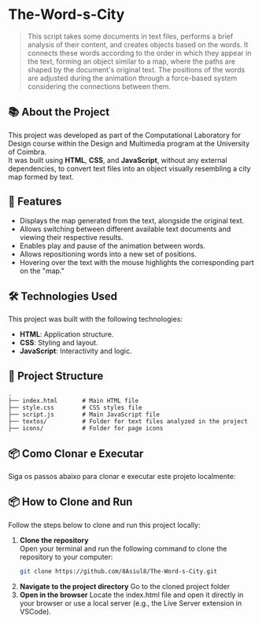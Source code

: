 # The-Word-s-City

> This script takes some documents in text files, performs a brief analysis of their content, and creates objects based on the words. It connects these words according to the order in which they appear in the text, forming an object similar to a map, where the paths are shaped by the document's original text. The positions of the words are adjusted during the animation through a force-based system considering the connections between them.

## 📚 About the Project

This project was developed as part of the Computational Laboratory for Design course within the Design and Multimedia program at the University of Coimbra.  
It was built using **HTML**, **CSS**, and **JavaScript**, without any external dependencies, to convert text files into an object visually resembling a city map formed by text.

## 🚀 Features

- Displays the map generated from the text, alongside the original text.
- Allows switching between different available text documents and viewing their respective results.
- Enables play and pause of the animation between words.
- Allows repositioning words into a new set of positions.
- Hovering over the text with the mouse highlights the corresponding part on the "map."

## 🛠️ Technologies Used

This project was built with the following technologies:

- **HTML**: Application structure.
- **CSS**: Styling and layout.
- **JavaScript**: Interactivity and logic.

## 📂 Project Structure

```plaintext
.
├── index.html       # Main HTML file
├── style.css        # CSS styles file
├── script.js        # Main JavaScript file
├── textos/          # Folder for text files analyzed in the project
├── icons/           # Folder for page icons
```

## 📦 Como Clonar e Executar

Siga os passos abaixo para clonar e executar este projeto localmente:

## 📦 How to Clone and Run

Follow the steps below to clone and run this project locally:

1. **Clone the repository**  
   Open your terminal and run the following command to clone the repository to your computer:
   ```bash
   git clone https://github.com/8Asiul8/The-Word-s-City.git
2. **Navigate to the project directory**
   Go to the cloned project folder
3. **Open in the browser**
   Locate the index.html file and open it directly in your browser or use a local server (e.g., the Live Server extension in VSCode).
